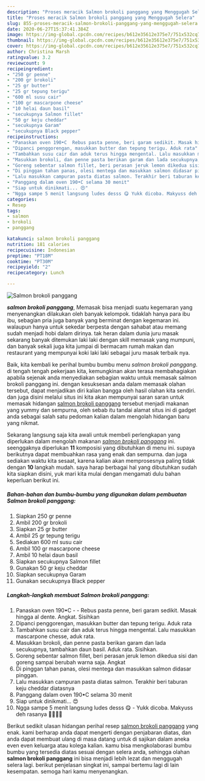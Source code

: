 ```yaml
---
description: "Proses meracik Salmon brokoli panggang yang Menggugah Selera"
title: "Proses meracik Salmon brokoli panggang yang Menggugah Selera"
slug: 855-proses-meracik-salmon-brokoli-panggang-yang-menggugah-selera
date: 2020-06-27T15:37:41.384Z
image: https://img-global.cpcdn.com/recipes/b612e35612e375e7/751x532cq70/salmon-brokoli-panggang-foto-resep-utama.jpg
thumbnail: https://img-global.cpcdn.com/recipes/b612e35612e375e7/751x532cq70/salmon-brokoli-panggang-foto-resep-utama.jpg
cover: https://img-global.cpcdn.com/recipes/b612e35612e375e7/751x532cq70/salmon-brokoli-panggang-foto-resep-utama.jpg
author: Christina Marsh
ratingvalue: 3.2
reviewcount: 9
recipeingredient:
- "250 gr penne"
- "200 gr brokoli"
- "25 gr butter"
- "25 gr tepung terigu"
- "600 ml susu cair"
- "100 gr mascarpone cheese"
- "10 helai daun basil"
- "secukupnya Salmon fillet"
- "50 gr keju cheddar"
- "secukupnya Garam"
- "secukupnya Black pepper"
recipeinstructions:
- "Panaskan oven 190•C  Rebus pasta penne, beri garam sedikit. Masak hingga al dente. Angkat. Sisihkan"
- "Dipanci penggorengan, masukkan butter dan tepung terigu. Aduk rata"
- "Tambahkan susu cair dan aduk terus hingga mengental. Lalu masukkan mascarpone chesse, aduk rata."
- "Masukkan brokoli, dan penne pasta berikan garam dan lada secukupnya, tambahkan daun basil. Aduk rata. Sisihkan."
- "Goreng sebentar salmon fillet, beri perasan jeruk lemon dikedua sisi dan goreng sampai berubah warna saja. Angkat"
- "Di pinggan tahan panas, olesi mentega dan masukkan salmon didasar pinggan."
- "Lalu masukkan campuran pasta diatas salmon. Terakhir beri taburan keju cheddar diatasnya"
- "Panggang dalam oven 190•C selama 30 menit"
- "Siap untuk dinikmati... 😍"
- "Ngga sampe 5 menit langsung ludes desss 😋 Yukk dicoba. Makyuss deh rasanya 👍🏻👌🏻"
categories:
- Resep
tags:
- salmon
- brokoli
- panggang

katakunci: salmon brokoli panggang 
nutrition: 181 calories
recipecuisine: Indonesian
preptime: "PT18M"
cooktime: "PT30M"
recipeyield: "2"
recipecategory: Lunch

---
```



![Salmon brokoli panggang](https://img-global.cpcdn.com/recipes/b612e35612e375e7/751x532cq70/salmon-brokoli-panggang-foto-resep-utama.jpg)

<b><i>salmon brokoli panggang</i></b>, Memasak bisa menjadi suatu kegemaran yang menyenangkan dilakukan oleh banyak kelompok. tidaklah hanya para ibu ibu, sebagian pria juga banyak yang berminat dengan kegemaran ini. walaupun hanya untuk sekedar berpesta dengan sahabat atau memang sudah menjadi hobi dalam dirinya. tak heran dalam dunia juru masak sekarang banyak ditemukan laki laki dengan skill memasak yang mumpuni, dan banyak sekali juga kita jumpai di bermacam rumah makan dan restaurant yang mempunyai koki laki laki sebagai juru masak terbaik nya.

Baik, kita kembali ke perihal bumbu bumbu menu <i>salmon brokoli panggang</i>. di tengah tengah pekerjaan kita, kemungkinan akan terasa membahagiakan apabila sejenak anda menyediakan sebagian waktu untuk memasak salmon brokoli panggang ini. dengan kesuksesan anda dalam memasak olahan tersebut, dapat menjadikan diri kalian bangga oleh hasil olahan kita sendiri. dan juga disini melalui situs ini kita akan mempunyai saran saran untuk memasak hidangan <u>salmon brokoli panggang</u> tersebut menjadi makanan yang yummy dan sempurna, oleh sebab itu tandai alamat situs ini di gadget anda sebagai salah satu pedoman kalian dalam mengolah hidangan baru yang nikmat.




Sekarang langsung saja kita awali untuk membeli perlengkapan yang diperlukan dalam mengolah makanan <u><i>salmon brokoli panggang</i></u> ini. seenggaknya diperlukan <b>11</b> komposisi yang dibutuhkan di menu ini. supaya berikutnya dapat membuahkan rasa yang enak dan sempurna. dan juga sediakan waktu kita sesaat, karena kalian akan memprosesnya paling tidak dengan <b>10</b> langkah mudah. saya harap berbagai hal yang dibutuhkan sudah kita siapkan disini, yuk mari kita mulai dengan mengamati dulu bahan keperluan berikut ini.

<!--inarticleads1-->

##### Bahan-bahan dan bumbu-bumbu yang digunakan dalam pembuatan Salmon brokoli panggang:

1. Siapkan 250 gr penne
1. Ambil 200 gr brokoli
1. Siapkan 25 gr butter
1. Ambil 25 gr tepung terigu
1. Sediakan 600 ml susu cair
1. Ambil 100 gr mascarpone cheese
1. Ambil 10 helai daun basil
1. Siapkan secukupnya Salmon fillet
1. Gunakan 50 gr keju cheddar
1. Siapkan secukupnya Garam
1. Gunakan secukupnya Black pepper




<!--inarticleads2-->

##### Langkah-langkah membuat Salmon brokoli panggang:

1. Panaskan oven 190•C -  - Rebus pasta penne, beri garam sedikit. Masak hingga al dente. Angkat. Sisihkan
1. Dipanci penggorengan, masukkan butter dan tepung terigu. Aduk rata
1. Tambahkan susu cair dan aduk terus hingga mengental. Lalu masukkan mascarpone chesse, aduk rata.
1. Masukkan brokoli, dan penne pasta berikan garam dan lada secukupnya, tambahkan daun basil. Aduk rata. Sisihkan.
1. Goreng sebentar salmon fillet, beri perasan jeruk lemon dikedua sisi dan goreng sampai berubah warna saja. Angkat
1. Di pinggan tahan panas, olesi mentega dan masukkan salmon didasar pinggan.
1. Lalu masukkan campuran pasta diatas salmon. Terakhir beri taburan keju cheddar diatasnya
1. Panggang dalam oven 190•C selama 30 menit
1. Siap untuk dinikmati... 😍
1. Ngga sampe 5 menit langsung ludes desss 😋 - Yukk dicoba. Makyuss deh rasanya 👍🏻👌🏻




Berikut sedikit ulasan hidangan perihal resep <u>salmon brokoli panggang</u> yang enak. kami berharap anda dapat mengerti dengan penjabaran diatas, dan anda dapat membuat ulang di masa datang untuk di sajikan dalam aneka even even keluarga atau kolega kalian. kamu bisa mengkolaborasi bumbu bumbu yang tersedia diatas sesuai dengan selera anda, sehingga olahan <b>salmon brokoli panggang</b> ini bisa menjadi lebih lezat dan menggugah selera lagi. berikut penjelasan singkat ini, sampai bertemu lagi di lain kesempatan. semoga hari kamu menyenangkan.
